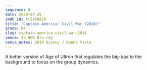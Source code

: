 ```yaml
---
sequence: 8
date: 2020-07-25
imdb_id: tt3498820
title: "Captain America: Civil War (2016)"
grade: B+
slug: captain-america-civil-war-2016
venue: 4k UHD Blu-ray
venue_notes: 2019 Disney / Buena Vista
---
```


A better version of Age of Ultron that regulates the big-bad to the background to focus on the group dynamics.
